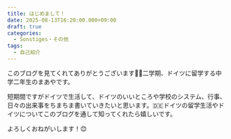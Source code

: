 ```yaml
---
title: はじめまして！
date: 2025-08-13T16:20:00.000+09:00
draft: true
categories:
  - Sonstiges・その他
tags:
  - 自己紹介
---
```

このブログを見てくれてありがとうございます🙇‍♀二学期、ドイツに留学する中学二年生のまあやです。

短期間ですがドイツで生活して、ドイツのいいところや学校のシステム、行事、日々の出来事をちまちま書いていきたいと思います。🇩🇪ドイツの留学生活やドイツについてこのブログを通して知ってくれたら嬉しいです。

よろしくおねがいします！😊
